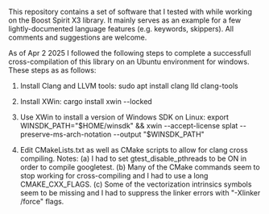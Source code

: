 This repository contains a set of software that I tested with while working on the Boost Spirit X3 library.  It mainly serves as an example for a few lightly-documented language features (e.g. keywords, skippers).  All comments and suggestions are welcome.

As of Apr 2 2025 I followed the following steps to complete a successfull cross-compilation of this library on an Ubuntu environment for windows.  These steps as as follows:

1) Install Clang and LLVM tools:
sudo apt install clang lld clang-tools

2) Install XWin:
cargo install xwin --locked

3) Use XWin to install a version of Windows SDK on Linux:
export WINSDK_PATH="$HOME/winsdk" && xwin --accept-license splat --preserve-ms-arch-notation --output "$WINSDK_PATH"

4) Edit CMakeLists.txt as well as CMake scripts to allow for clang cross compiling.  Notes: (a) I had to set gtest_disable_pthreads to be ON in order to compile googletest.  (b) Many of the CMake commands seem to stop working for cross-compiling and I had to use a long CMAKE_CXX_FLAGS.  (c) Some of the vectorization intrinsics symbols seem to be missing and I had to suppress the linker errors with "-Xlinker /force" flags.

